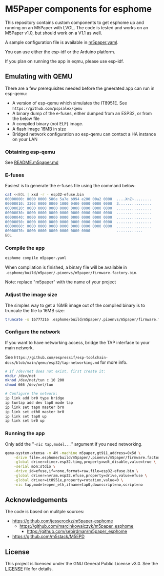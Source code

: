 # M5Paper components for esphome

This repository contains custom components to get esphome up and running on an M5Paper with LVGL.
The code is tested and works on an M5Paper v1.0, but should work on a V1.1 as well.

A sample configuration file is available in [m5paper.yaml](m5paper.yaml).

You can use either the esp-idf or the Arduino platform.

If you plan on running the app in eqmu, please use esp-idf.

## Emulating with QEMU

There are a few prerequisites needed before the gneerated app can run in esp-qemu:

- A version of esp-qemu which simulates the IT8951E. See `https://github.com/pspsalex/qemu`
- A binary dump of the e-fuses, either dumped from an ESP32, or from the below file
- A compiled binary (not ELF) image.
- A flash image 16MB in size
- Bridged network configuration so esp-qemu can contact a HA instance on your LAN

### Obtaining esp-qemu

See [README.m5paper.md](https://github.com/pspsalex/qemu/blob/m5paper/README.m5paper.md)

### E-fuses

Easiest is to generate the e-fuses file using the command below:

```bash
cat <<EOL | xxd -r - esp32-efuse.bin
00000000: 0000 0000 586e 5a7e b994 e200 00a2 0000  ....XnZ~........
00000010: 3303 0000 0000 1000 0400 0000 0000 0000  3...............
00000020: 0000 0000 0000 0000 0000 0000 0000 0000  ................
00000030: 0000 0000 0000 0000 0000 0000 0000 0000  ................
00000040: 0000 0000 0000 0000 0000 0000 0000 0000  ................
00000050: 0000 0000 0000 0000 0000 0000 0000 0000  ................
00000060: 0000 0000 0000 0000 0000 0000 0000 0000  ................
00000070: 0000 0000 0000 0000 0000 0000            ............
EOL
```

### Compile the app

```bash
esphome compile m5paper.yaml
```

When compilation is finished, a binary file will be available in `.esphome/build/m5paper/.pioenvs/m5paper/firmware.factory.bin`.

Note: replace "m5paper" with the name of your project

### Adjust the image size

The simples way to get a 16MB image out of the compiled binary is to truncate the file to 16MB size:
```bash
truncate -s 16777216 .esphome/build/m5paper/.pioenvs/m5paper/firmware.factory.bin
```

### Configure the network

If you want to have networking access, bridge the TAP interface to your main network.

See `https://github.com/espressif/esp-toolchain-docs/blob/main/qemu/esp32/tap-networking.md` for more info.

```bash
# If /dev/net does not exist, first create it:
mkdir /dev/net
mknod /dev/net/tun c 10 200
chmod 666 /dev/net/tun

# Configure the network:
ip link add br0 type bridge
ip tuntap add dev tap0 mode tap
ip link set tap0 master br0
ip link set eth0 master br0
ip link set tap0 up
ip link set br0 up
```


### Running the app

Only add the "`-nic tap,model...`" argument if you need networking.

```bash
qemu-system-xtensa -m 4M -machine m5paper,gt911_address=0x5d \
    -drive file=.esphome/build/m5paper/.pioenvs/m5paper/firmware.factory.bin,if=mtd,format=raw \
    -global driver=timer.esp32.timg,property=wdt_disable,value=true \
    -serial mon:stdio \
    -drive id=efuse,if=none,format=raw,file=esp32-efuse.bin \
    -global driver=nvram.esp32.efuse,property=drive,value=efuse \
    -global driver=it8951e,property=rotation,value=0 \
    -nic tap,model=open_eth,ifname=tap0,downscript=no,script=no
```

## Acknowledgements

The code is based on mulitple sources:

- https://github.com/jesserockz/m5paper-esphome
  - https://github.com/marcinkowalczyk/m5paper_esphome
    - https://github.com/sebirdman/m5paper_esphome
- https://github.com/m5stack/M5EPD

## License

This project is licensed under the GNU General Public License v3.0. See the [LICENSE](LICENSE) file for details.
